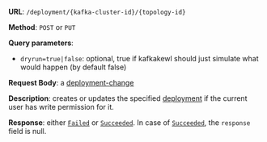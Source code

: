 **URL**: `/deployment/{kafka-cluster-id}/{topology-id}`

**Method**: `POST` or `PUT`

**Query parameters**:
 - `dryrun=true|false`: optional, true if kafkakewl should just simulate what would happen (by default false)

**Request Body**: a [deployment-change](DeploymentChange.md)

**Description**: creates or updates the specified [deployment](Deployment.md) if the current user has write permission for it.

**Response**: either [`Failed`](../Failed.md) or [`Succeeded`](../Succeeded.md). In case of [`Succeeded`](../Succeeded.md), the `response` field is null.
